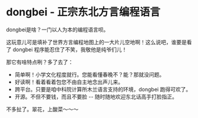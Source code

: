 # dongbei - 正宗东北方言编程语言

dongbei是啥？一门以人为本的编程语言呗。

这玩意儿可是填补了世界方言编程地图上的一大片儿空地啊！这么说吧，谁要是看了 dongbei 程序能忍住了不笑，我敬他是纯爷们儿！

那它有啥特点咧？多了去了：

*  简单啊！小学文化程度就行。您能看懂春晚不？能？那就没问题。
*  好读啊！看着看着包您不由自主地念出声儿来。
*  跨平台。只要是咱中科院计算所木兰语言支持的环境，dongbei 跑得可欢了。
*  开源。不但不要钱，而且不要脸 -- 随时随地欢迎东北话高手打脸指正。

不多扯了。翠花，上酸菜～～～
